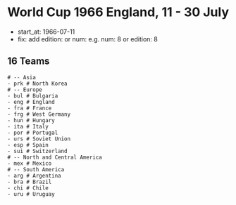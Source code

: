 # World Cup 1966 England, 11 - 30 July

- start_at: 1966-07-11
- fix: add edition: or num:  e.g. num: 8 or edition: 8

## 16 Teams

```
# -- Asia
- prk # North Korea
# -- Europe
- bul # Bulgaria
- eng # England
- fra # France
- frg # West Germany
- hun # Hungary
- ita # Italy
- por # Portugal
- urs # Soviet Union
- esp # Spain
- sui # Switzerland
# -- North and Central America
- mex # Mexico
# -- South America
- arg # Argentina
- bra # Brazil
- chi # Chile
- uru # Uruguay
```

